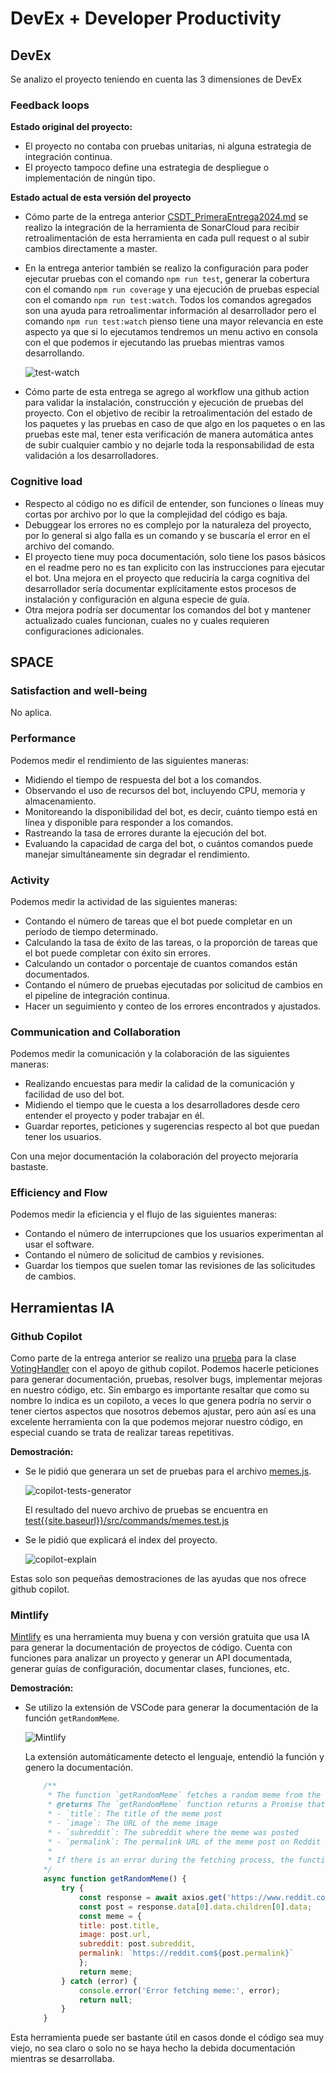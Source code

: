 # DevEx + Developer Productivity

## DevEx
Se analizo el proyecto teniendo en cuenta las 3 dimensiones de DevEx
### Feedback loops
**Estado original del proyecto:**
- El proyecto no contaba con pruebas unitarias, ni alguna estrategia de integración continua.
- El proyecto tampoco define una estrategia de despliegue o implementación de ningún tipo.

**Estado actual de esta versión del proyecto**

- Cómo parte de la entrega anterior [CSDT_PrimeraEntrega2024.md](CSDT_PrimeraEntrega2024.md) se realizo la integración de la herramienta de SonarCloud para recibir retroalimentación de esta herramienta en cada pull request o al subir cambios directamente a master.
- En la entrega anterior también se realizo la configuración para poder ejecutar pruebas con el comando `npm run test`, generar la cobertura con el comando `npm run coverage` y una ejecución de pruebas especial con el comando `npm run test:watch`. Todos los comandos agregados son una ayuda para retroalimentar información al desarrollador pero el comando `npm run test:watch` pienso tiene una mayor relevancia en este aspecto ya que si lo ejecutamos tendremos un menu activo en consola con el que podemos ir ejecutando las pruebas mientras vamos desarrollando.

    ![test-watch]({{site.baseurl}}/img/test-watch.png)

- Cómo parte de esta entrega se agrego al workflow una github action para validar la instalación, construcción y ejecución de pruebas del proyecto. Con el objetivo de recibir la retroalimentación del estado de los paquetes y las pruebas en caso de que algo en los paquetes o en las pruebas este mal, tener esta verificación de manera automática antes de subir cualquier cambio y no dejarle toda la responsabilidad de esta validación a los desarrolladores.

### Cognitive load
- Respecto al código no es difícil de entender, son funciones o líneas muy cortas por archivo por lo que la complejidad del código es baja.
- Debuggear los errores no es complejo por la naturaleza del proyecto, por lo general si algo falla es un comando y se buscaría el error en el archivo del comando.
- El proyecto tiene muy poca documentación, solo tiene los pasos básicos en el readme pero no es tan explicito con las instrucciones para ejecutar el bot. Una mejora en el proyecto que reduciría la carga cognitiva del desarrollador sería documentar explícitamente estos procesos de instalación y configuración en alguna especie de guía.
- Otra mejora podría ser documentar los comandos del bot y mantener actualizado cuales funcionan, cuales no y cuales requieren configuraciones adicionales.

## SPACE

### Satisfaction and well-being
No aplica.

### Performance
Podemos medir el rendimiento de las siguientes maneras:
- Midiendo el tiempo de respuesta del bot a los comandos.
- Observando el uso de recursos del bot, incluyendo CPU, memoria y almacenamiento.
- Monitoreando la disponibilidad del bot, es decir, cuánto tiempo está en línea y disponible para responder a los comandos.
- Rastreando la tasa de errores durante la ejecución del bot.
- Evaluando la capacidad de carga del bot, o cuántos comandos puede manejar simultáneamente sin degradar el rendimiento.

### Activity
Podemos medir la actividad de las siguientes maneras:
- Contando el número de tareas que el bot puede completar en un período de tiempo determinado.
- Calculando la tasa de éxito de las tareas, o la proporción de tareas que el bot puede completar con éxito sin errores.
- Calculando un contador o porcentaje de cuantos comandos están documentados.
- Contando el número de pruebas ejecutadas por solicitud de cambios en el pipeline de integración continua.
- Hacer un seguimiento y conteo de los errores encontrados y ajustados.

### Communication and Collaboration
Podemos medir la comunicación y la colaboración de las siguientes maneras:
- Realizando encuestas para medir la calidad de la comunicación y facilidad de uso del bot.
- Midiendo el tiempo que le cuesta a los desarrolladores desde cero entender el proyecto y poder trabajar en él.
- Guardar reportes, peticiones y sugerencias respecto al bot que puedan tener los usuarios.

Con una mejor documentación la colaboración del proyecto mejoraría bastaste.

### Efficiency and Flow
Podemos medir la eficiencia y el flujo de las siguientes maneras:
- Contando el número de interrupciones que los usuarios experimentan al usar el software.
- Contando el número de solicitud de cambios y revisiones.
- Guardar los tiempos que suelen tomar las revisiones de las solicitudes de cambios.


## Herramientas IA

### Github Copilot
Como parte de la entrega anterior se realizo una [prueba](/test/classes/voting-handler.test.js) para la clase [VotingHandler](/src/classes/voting-handler.js) con el apoyo de github copilot. Podemos hacerle peticiones para generar documentación, pruebas, resolver bugs, implementar mejoras en nuestro código, etc. Sin embargo es importante resaltar que como su nombre lo indica es un copiloto, a veces lo que genera podría no servir o tener ciertos aspectos que nosotros debemos ajustar, pero aún así es una excelente herramienta con la que podemos mejorar nuestro código, en especial cuando se trata de realizar tareas repetitivas.

**Demostración:**

- Se le pidió que generara un set de pruebas para el archivo [memes.js]({{site.baseurl}}/src/commands/memes.js).

    ![copilot-tests-generator]({{site.baseurl}}/img/copilot-tests-generator.png)

    El resultado del nuevo archivo de pruebas se encuentra en [test{{site.baseurl}}/src/commands/memes.test.js](/test{{site.baseurl}}/src/commands/memes.test.js)


- Se le pidió que explicará el index del proyecto.

    ![copilot-explain]({{site.baseurl}}/img/copilot-explain.png)

Estas solo son pequeñas demostraciones de las ayudas que nos ofrece github copilot.

### Mintlify

[Mintlify](https://mintlify.com) es una herramienta muy buena y con versión gratuita que usa IA para generar la documentación de proyectos de código. Cuenta con funciones para analizar un proyecto y generar un API documentada, generar guías de configuración, documentar clases, funciones, etc.

**Demostración:**

- Se utilizo la extensión de VSCode para generar la documentación de la función `getRandomMeme`.

    ![Mintlify]({{site.baseurl}}/img/mintlify.png)

    La extensión automáticamente detecto el lenguaje, entendió la función y genero la documentación.

    ```JavaScript
        /**
         * The function `getRandomMeme` fetches a random meme from the r/memes subreddit on Reddit and returns its title, image URL, subreddit name, and permalink.
         * @returns The `getRandomMeme` function returns a Promise that resolves to an object containing information about a random meme with the following properties:
         * - `title`: The title of the meme post
         * - `image`: The URL of the meme image
         * - `subreddit`: The subreddit where the meme was posted
         * - `permalink`: The permalink URL of the meme post on Reddit
         *
         * If there is an error during the fetching process, the function will return `null`.
        */
        async function getRandomMeme() {
            try {
                const response = await axios.get('https://www.reddit.com/r/memes/random/.json');
                const post = response.data[0].data.children[0].data;
                const meme = {
                title: post.title,
                image: post.url,
                subreddit: post.subreddit,
                permalink: `https://reddit.com${post.permalink}`
                };
                return meme;
            } catch (error) {
                console.error('Error fetching meme:', error);
                return null;
            }
        }
    ```

Esta herramienta puede ser bastante útil en casos donde el código sea muy viejo, no sea claro o solo no se haya hecho la debida documentación mientras se desarrollaba.